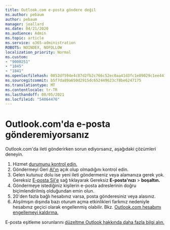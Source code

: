 ```yaml
---
title: Outlook.com e-posta göndere değil
ms.author: pebaum
author: pebaum
manager: joallard
ms.date: 04/21/2020
ms.audience: Admin
ms.topic: article
ms.service: o365-administration
ROBOTS: NOINDEX, NOFOLLOW
localization_priority: Normal
ms.custom:
- "9000251"
- "1845"
- "1841"
ms.openlocfilehash: 0852df594e4c87d2fb2c766c52ec0aa41d3fc1e89029c1ee4417cfffebbe7352
ms.sourcegitcommit: b5f7da89a650d2915dc652449623c78be6247175
ms.translationtype: MT
ms.contentlocale: tr-TR
ms.lasthandoff: 08/05/2021
ms.locfileid: "54064476"
---
```

# <a name="unable-to-send-email-in-outlookcom"></a>Outlook.com'da e-posta gönderemiyorsanız

Outlook.com'da ileti gönderirken sorun ediyorsanız, aşağıdaki çözümleri deneyin.

1. Hizmet [durumunu kontrol edin.](https://go.microsoft.com/fwlink/p/?linkid=837482) 
2. Göndermeyi Geri [Al'ın](https://outlook.live.com/mail/options/mail/messageContent/undoSend) açık olup olmadığını kontrol edin.
3. Gelen kutunuz dolu ise yeni ileti göndermeniz veya alamanıza gerek yok. Gereksiz [E-posta Sil'e](https://outlook.live.com/mail/junkemail) sağ tıklayarak Gereksiz **E-posta'nızı**  >  **boşaltın.**
4. Göndermeye istediğiniz kişilerin e-posta adreslerinin doğru biçimlendirilmiş olduğundan emin olun.
5. 20'den fazla bağlı hesabınız varsa, posta gönderesiniz veya alasınız.
6. Alışılmışın dışında bazı oturum açma etkinlikleri farkmız nedeniyle hesabınız geçici olarak engellenmiş olabilir. Bkz. [Outlook.com hesabımı engellemeyi kaldırma.](https://support.office.com/article/f4ad2701-d166-4d8b-8a6a-9af2a1f8a4c4)

E-posta eşitleme sorunlarını [düzeltme Outlook hakkında daha fazla bilgi alın.](https://support.office.com/article/d39e3341-8d79-4bf1-b3c7-ded602233642)